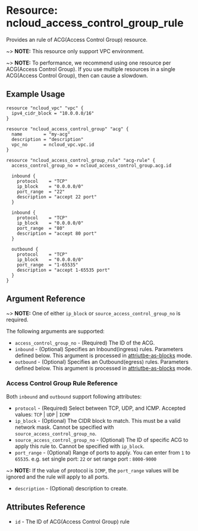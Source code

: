 # Resource: ncloud_access_control_group_rule

Provides an rule of ACG(Access Control Group) resource.

~> **NOTE:** This resource only support VPC environment.

~> **NOTE:** To performance, we recommend using one resource per ACG(Access Control Group). If you use multiple resources in a single ACG(Access Control Group), then can cause a slowdown.


## Example Usage

```hcl
resource "ncloud_vpc" "vpc" {
  ipv4_cidr_block = "10.0.0.0/16"
}

resource "ncloud_access_control_group" "acg" {
  name        = "my-acg"
  description = "description"
  vpc_no      = ncloud_vpc.vpc.id
}

resource "ncloud_access_control_group_rule" "acg-rule" {
  access_control_group_no = ncloud_access_control_group.acg.id
  
  inbound {
    protocol    = "TCP"
    ip_block    = "0.0.0.0/0"
    port_range  = "22"
    description = "accept 22 port"
  }

  inbound {
    protocol    = "TCP"
    ip_block    = "0.0.0.0/0"
    port_range  = "80"
    description = "accept 80 port"
  }

  outbound {
    protocol    = "TCP"
    ip_block    = "0.0.0.0/0" 
    port_range  = "1-65535"
    description = "accept 1-65535 port"
  }
}
```

## Argument Reference

~> **NOTE:** One of either `ip_block` or `source_access_control_group_no` is required.

The following arguments are supported:

* `access_control_group_no` - (Required) The ID of the ACG.
* `inbound` - (Optional) Specifies an Inbound(ingress) rules. Parameters defined below. This argument is processed in [attriutbe-as-blocks](https://www.terraform.io/docs/configuration/attr-as-blocks.html) mode.
* `outbound` - (Optional) Specifies an Outbound(egress) rules. Parameters defined below. This argument is processed in [attriutbe-as-blocks](https://www.terraform.io/docs/configuration/attr-as-blocks.html) mode.

### Access Control Group Rule Reference

Both `inbound` and `outbound` support  following attributes:

* `protocol` - (Required) Select between TCP, UDP, and ICMP. Accepted values: `TCP` | `UDP` | `ICMP`
* `ip_block` - (Optional) The CIDR block to match. This must be a valid network mask. Cannot be specified with `source_access_control_group_no`.
* `source_access_control_group_no` - (Optional) The ID of specific ACG to apply this rule to. Cannot be specified with `ip_block`.
* `port_range` - (Optional) Range of ports to apply. You can enter from `1` to `65535`. e.g. set single port: `22` or set range port : `8000-9000`

~> **NOTE:** If the value of protocol is `ICMP`, the `port_range` values will be ignored and the rule will apply to all ports.

* `description` - (Optional) description to create.

## Attributes Reference

* `id` - The ID of ACG(Access Control Group) rule
